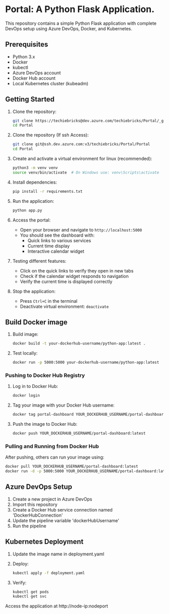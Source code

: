 # Portal: A Python Flask Application.

This repository contains a simple Python Flask application with complete DevOps setup using Azure DevOps, Docker, and Kubernetes.

## Prerequisites

- Python 3.x
- Docker
- kubectl
- Azure DevOps account
- Docker Hub account
- Local Kubernetes cluster (kubeadm)


## Getting Started

1. Clone the repository:
   ```bash
   git clone https://techiebricks@dev.azure.com/techiebricks/Portal/_git/Portal
   cd Portal
   ```

1. Clone the repository (If ssh Access):
   ```bash
   git clone git@ssh.dev.azure.com:v3/techiebricks/Portal/Portal
   cd Portal
   ```

2. Create and activate a virtual environment for linux (recommended):
   ```bash
   python3 -m venv venv
   source venv/bin/activate  # On Windows use: venv\Scripts\activate
   ```

3. Install dependencies:
   ```bash
   pip install -r requirements.txt
   ```

4. Run the application:
   ```bash
   python app.py
   ```

5. Access the portal:
   - Open your browser and navigate to `http://localhost:5000`
   - You should see the dashboard with:
     - Quick links to various services
     - Current time display
     - Interactive calendar widget

6. Testing different features:
   - Click on the quick links to verify they open in new tabs
   - Check if the calendar widget responds to navigation
   - Verify the current time is displayed correctly

7. Stop the application:
   - Press `Ctrl+C` in the terminal
   - Deactivate virtual environment: `deactivate`

## Build Docker image

1. Build image:
   ```bash
   docker build -t your-dockerhub-username/python-app:latest .
   ```

2. Test locally:
   ```bash
   docker run -p 5000:5000 your-dockerhub-username/python-app:latest
   ```

### Pushing to Docker Hub Registry

1. Log in to Docker Hub:
   ```bash
   docker login
   ```

2. Tag your image with your Docker Hub username:
   ```bash
   docker tag portal-dashboard YOUR_DOCKERHUB_USERNAME/portal-dashboard:latest
   ```

3. Push the image to Docker Hub:
   ```bash
   docker push YOUR_DOCKERHUB_USERNAME/portal-dashboard:latest
   ```

### Pulling and Running from Docker Hub

After pushing, others can run your image using:
   ```bash
   docker pull YOUR_DOCKERHUB_USERNAME/portal-dashboard:latest
   docker run -d -p 5000:5000 YOUR_DOCKERHUB_USERNAME/portal-dashboard:latest
   ```

## Azure DevOps Setup

1. Create a new project in Azure DevOps
2. Import this repository
3. Create a Docker Hub service connection named 'DockerHubConnection'
4. Update the pipeline variable 'dockerHubUsername'
5. Run the pipeline

## Kubernetes Deployment

1. Update the image name in deployment.yaml
2. Deploy:
   ```bash
   kubectl apply -f deployment.yaml
   ```

3. Verify:
   ```bash
   kubectl get pods
   kubectl get svc
   ```

Access the application at http://node-ip:nodeport
